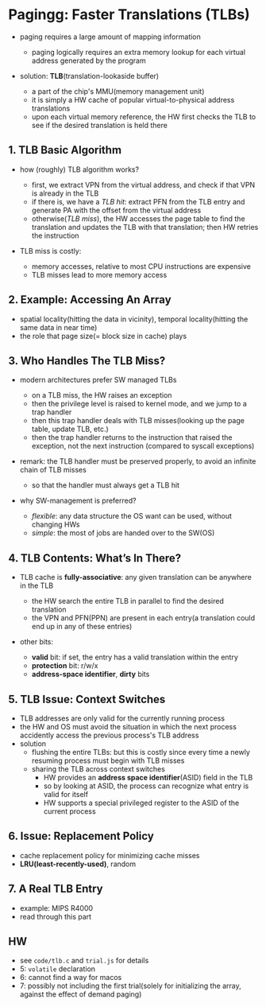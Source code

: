 # Pagingg: Faster Translations (TLBs)
- paging requires a large amount of mapping information
  - paging logically requires an extra memory lookup for each virtual address generated by the program
  
- solution: **TLB**(translation-lookaside buffer)
  - a part of the chip's MMU(memory management unit)
  - it is simply a HW cache of popular virtual-to-physical address translations
  - upon each virtual memory reference, the HW first checks the TLB to see if the desired translation is held there

## 1. TLB Basic Algorithm
- how (roughly) TLB algorithm works?
  - first, we extract VPN from the virtual address, and check if that VPN is already in the TLB
  - if there is, we have a *TLB hit*: extract PFN from the TLB entry and generate PA with the offset from the virtual address
  - otherwise(*TLB miss*), the HW accesses the page table to find the translation and updates the TLB with that translation; then HW retries the instruction

- TLB miss is costly: 
  - memory accesses, relative to most CPU instructions are expensive
  - TLB misses lead to more memory access

## 2. Example: Accessing An Array
- spatial locality(hitting the data in vicinity), temporal locality(hitting the same data in near time)
- the role that page size(= block size in cache) plays

## 3. Who Handles The TLB Miss?
- modern architectures prefer SW managed TLBs
  - on a TLB miss, the HW raises an exception
  - then the privilege level is raised to kernel mode, and we jump to a trap handler
  - then this trap handler deals with TLB misses(looking up the page table, update TLB, etc.)
  - then the trap handler returns to the instruction that raised the exception, not the next instruction
  (compared to syscall exceptions)

- remark: the TLB handler must be preserved properly, to avoid an infinite chain of TLB misses
  - so that the handler must always get a TLB hit

- why SW-management is preferred?
  - *flexible*: any data structure the OS want can be used, without changing HWs
  - *simple*: the most of jobs are handed over to the SW(OS)

## 4. TLB Contents: What’s In There?
- TLB cache is **fully-associative**: any given translation can be anywhere in the TLB
  - the HW search the entire TLB in parallel to find the desired translation
  - the VPN and PFN(PPN) are present in each entry(a translation could end up in any of these entries)

- other bits:
  - **valid** bit: if set, the entry has a valid translation within the entry
  - **protection** bit: r/w/x
  - **address-space identifier**, **dirty** bits

## 5. TLB Issue: Context Switches
- TLB addresses are only valid for the currently running process
- the HW and OS must avoid the situation in which the next process accidently access the previous process's TLB address
- solution
  - flushing the entire TLBs: but this is costly since every time a newly resuming process must begin with TLB misses
  - sharing the TLB across context switches
    - HW provides an **address space identifier**(ASID) field in the TLB
    - so by looking at ASID, the process can recognize what entry is valid for itself
    - HW supports a special privileged register to the ASID of the current process

## 6. Issue: Replacement Policy
- cache replacement policy for minimizing cache misses
- **LRU(least-recently-used)**, random

## 7. A Real TLB Entry
- example: MIPS R4000
- read through this part

## HW
- see `code/tlb.c` and `trial.js` for details
- 5: `volatile` declaration
- 6: cannot find a way for macos
- 7: possibly not including the first trial(solely for initializing the array, against the effect of demand paging)